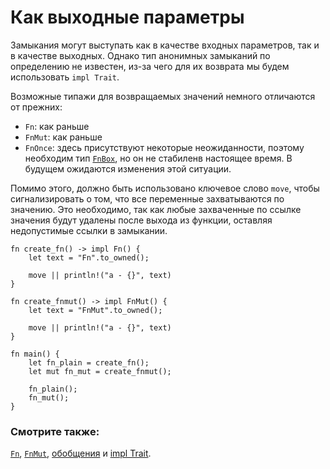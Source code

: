 # Как выходные параметры

Замыкания могут выступать как в качестве входных параметров, 
так и в качестве выходных. Однако тип анонимных замыканий по 
определению не известен, из-за чего для их возврата мы будем 
использовать `impl Trait`.

Возможные типажи для возвращаемых значений немного отличаются от прежних:

- `Fn`: как раньше
- `FnMut`: как раньше
- `FnOnce`: здесь присутствуют некоторые неожиданности, поэтому необходим тип [`FnBox`](https://doc.rust-lang.org/std/boxed/trait.FnBox.html), но он не стабиленв настоящее время. В будущем ожидаются изменения этой ситуации.

Помимо этого, должно быть использовано ключевое слово `move`, чтобы
сигнализировать о том, что все переменные захватываются по значению. Это
необходимо, так как любые захваченные по ссылке значения будут удалены после
выхода из функции, оставляя недопустимые ссылки в замыкании.

```rust,editable
fn create_fn() -> impl Fn() {
    let text = "Fn".to_owned();

    move || println!("a - {}", text)
}

fn create_fnmut() -> impl FnMut() {
    let text = "FnMut".to_owned();

    move || println!("a - {}", text)
}

fn main() {
    let fn_plain = create_fn();
    let mut fn_mut = create_fnmut();

    fn_plain();
    fn_mut();
}
```

### Смотрите также:

[`Fn`](https://doc.rust-lang.org/std/ops/trait.Fn.html), [`FnMut`](https://doc.rust-lang.org/std/ops/trait.FnMut.html), [обобщения](../../generics.md) и [impl Trait](../../traits/impl_trait.md).
